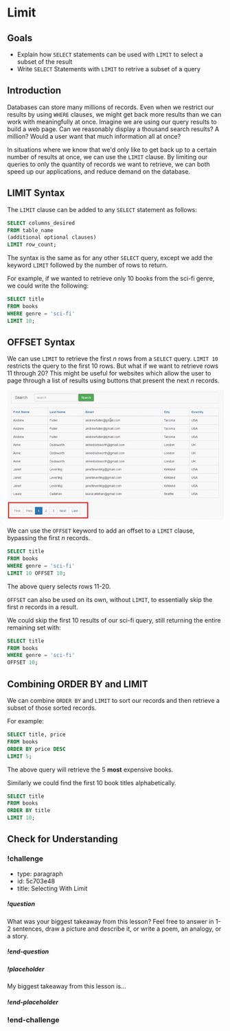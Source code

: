 # Limit

## Goals

- Explain how `SELECT` statements can be used with `LIMIT` to select a subset of the result
- Write `SELECT` Statements with `LIMIT` to retrive a subset of a query

## Introduction

Databases can store many millions of records. Even when we restrict our results by using `WHERE` clauses, we might get back more results than we can work with meaningfully at once. Imagine we are using our query results to build a web page. Can we reasonably display a thousand search results? A million? Would a user want that much information all at once?

In situations where we know that we'd only like to get back up to a certain number of results at once, we can use the `LIMIT` clause. By limiting our queries to only the quantity of records we want to retrieve, we can both speed up our applications, and reduce demand on the database.

## LIMIT Syntax

The `LIMIT` clause can be added to any `SELECT` statement as follows:

```sql
SELECT columns_desired
FROM table_name
(additional optional clauses)
LIMIT row_count;
```

The syntax is the same as for any other `SELECT` query, except we add the keyword `LIMIT` followed by the number of rows to return.

For example, if we wanted to retrieve only 10 books from the sci-fi genre, we could write the following:

```sql
SELECT title
FROM books
WHERE genre = 'sci-fi'
LIMIT 10;
```

## OFFSET Syntax

We can use `LIMIT` to retrieve the first _n_ rows from a `SELECT` query. `LIMIT 10` restricts the query to the first 10 rows. But what if we want to retrieve rows 11 through 20? This might be useful for websites which allow the user to page through a list of results using buttons that present the next _n_ records.

![pagination example](../assets/more-selecting-in-sql_limit_pagination.png)

We can use the `OFFSET` keyword to add an offset to a `LIMIT` clause, bypassing the first _n_ records.

```sql
SELECT title
FROM books
WHERE genre = 'sci-fi'
LIMIT 10 OFFSET 10;
```

The above query selects rows 11-20.

`OFFSET` can also be used on its own, without `LIMIT`, to essentially skip the first _n_ records in a result.

We could skip the first 10 results of our sci-fi query, still returning the entire remaining set with:

```sql
SELECT title
FROM books
WHERE genre = 'sci-fi'
OFFSET 10;
```

## Combining ORDER BY and LIMIT

We can combine `ORDER BY` and `LIMIT` to sort our records and then retrieve a subset of those sorted records.

For example:

```sql
SELECT title, price
FROM books
ORDER BY price DESC
LIMIT 5;
```

The above query will retrieve the 5 **most** expensive books.

Similarly we could find the first 10 book titles alphabetically.

```sql
SELECT title
FROM books
ORDER BY title
LIMIT 10;
```

## Check for Understanding

<!-- Question Takeaway -->
<!-- prettier-ignore-start -->
### !challenge
* type: paragraph
* id: 5c703e48
* title: Selecting With Limit
##### !question

What was your biggest takeaway from this lesson? Feel free to answer in 1-2 sentences, draw a picture and describe it, or write a poem, an analogy, or a story.

##### !end-question
##### !placeholder

My biggest takeaway from this lesson is...

##### !end-placeholder
### !end-challenge
<!-- prettier-ignore-end -->
